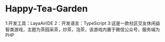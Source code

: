 # Happy-Tea-Garden
1:开发工具：LayaAirIDE
2：开发语言：TypeScript
3:这是一款社区交友休闲益智类游戏，主题为茶园采茶，炒茶，泡茶，该游戏内置于微信公众号，服务端为PHP
